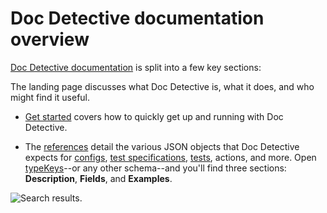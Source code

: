 # Doc Detective documentation overview

[comment]: # (test start {"id":"search-kittens", "detectSteps":false})

[Doc Detective documentation](http://doc-detective.com) is split into a few key sections:

[comment]: # (step {"action":"checkLink", "url":"https://doc-detective.com"})

The landing page discusses what Doc Detective is, what it does, and who might find it useful.

- [Get started](https://doc-detective.com/get-started.html) covers how to quickly get up and running with Doc Detective.

  [comment]: # (step {"action":"checkLink", "url":"https://doc-detective.com/get-started.html"})

- The [references](https://doc-detective.com/reference/) detail the various JSON objects that Doc Detective expects for [configs](https://doc-detective.com/reference/schemas/config.html), [test specifications](https://doc-detective.com/reference/schemas/specification.html), [tests](https://doc-detective.com/reference/schemas/test), actions, and more. Open [typeKeys](https://doc-detective.com/reference/schemas/typeKeys.html)--or any other schema--and you'll find three sections: **Description**, **Fields**, and **Examples**.

  [comment]: # (step {"action":"checkLink", "url":"https://doc-detective.com/reference/"})
  [comment]: # (step {"action":"checkLink", "url":"https://doc-detective.com/reference/schemas/config.html"})
  [comment]: # (step {"action":"checkLink", "url":"https://doc-detective.com/reference/schemas/specification.html"})
  [comment]: # (step {"action":"checkLink", "url":"https://doc-detective.com/reference/schemas/test.html"})
  [comment]: # (step {"action":"goTo", "url":"https://doc-detective.com/reference/schemas/typeKeys.html"})
  [comment]: # (step {"action":"find", "selector":"h2#description", "matchText":"Description"})
  [comment]: # (step {"action":"find", "selector":"h2#fields", "matchText":"Fields"})
  [comment]: # (step {"action":"find", "selector":"h2#examples", "matchText":"Examples"})

![Search results.](reference.png)

[comment]: # (step {"action":"saveScreenshot", "path":"reference.png", "directory":"samples", "maxVariation":5, "overwrite":"byVariation"})
[comment]: # (test end)